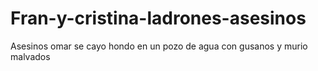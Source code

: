 # Fran-y-cristina-ladrones-asesinos
Asesinos omar se cayo hondo en un pozo de agua con gusanos y murio malvados
